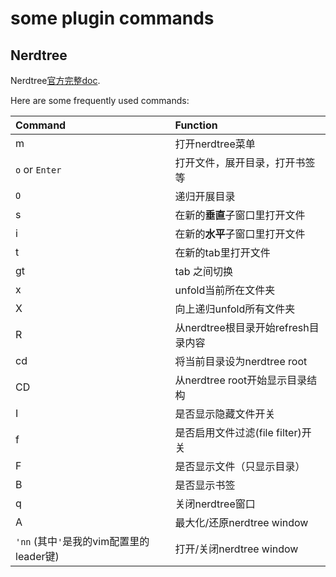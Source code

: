 some plugin commands
==========================

## Nerdtree
Nerdtree[官方完整doc](https://github.com/scrooloose/nerdtree/blob/master/doc/NERD_tree.txt).

Here are some frequently used commands:

| Command | Function |
| :------ | :-------- |
| m  | 打开nerdtree菜单 |
| `o` or `Enter` | 打开文件，展开目录，打开书签等 |
| `O` | 递归开展目录 |
| s  | 在新的**垂直**子窗口里打开文件 |
| i  | 在新的**水平**子窗口里打开文件 |
| t  | 在新的tab里打开文件 |
| gt | tab 之间切换 |
| x  | unfold当前所在文件夹 |
| X  | 向上递归unfold所有文件夹 |
| R  | 从nerdtree根目录开始refresh目录内容 |
| cd | 将当前目录设为nerdtree root |
| CD | 从nerdtree root开始显示目录结构 |
| I  | 是否显示隐藏文件开关 |
| f  | 是否启用文件过滤(file filter)开关 |
| F  | 是否显示文件（只显示目录） |
| B  | 是否显示书签 |
| q  | 关闭nerdtree窗口 |
| A  | 最大化/还原nerdtree window |
| `'nn` (其中`'`是我的vim配置里的leader键) | 打开/关闭nerdtree window |

